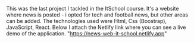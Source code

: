 This was the last project I tackled in the ItSchool course. It's a website where news is posted - i opted for tech and football news, but other areas can be added. The technologies used were Html, Css (Boostrap), JavaScript, React. 
Below I attach the Netlify link where you can see a live demo of the application. 
"https://news-web-it-school.netlify.app"
